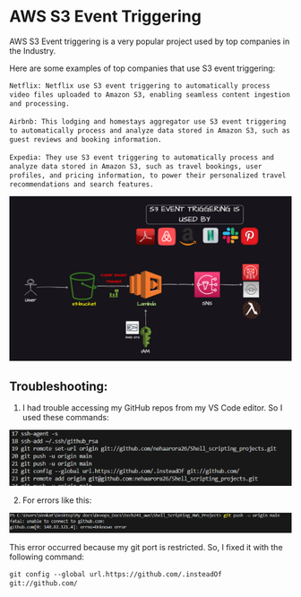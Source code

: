 # AWS S3 Event Triggering

AWS S3 Event triggering is a very popular project used by top companies in the Industry.

Here are some examples of top companies that use S3 event triggering:

    Netflix: Netflix use S3 event triggering to automatically process video files uploaded to Amazon S3, enabling seamless content ingestion and processing.

    Airbnb: This lodging and homestays aggregator use S3 event triggering to automatically process and analyze data stored in Amazon S3, such as guest reviews and booking information.

    Expedia: They use S3 event triggering to automatically process and analyze data stored in Amazon S3, such as travel bookings, user profiles, and pricing information, to power their personalized travel recommendations and search features.

![Alt text](image-3.png)




## Troubleshooting:

1. I had trouble accessing my GitHub repos from my VS Code editor.
So I used these commands:

![Alt text](image-11.png)

2. For errors like this:

![Alt text](image-12.png)


This error occurred because my git port is restricted.
So, I fixed it with the following command:

    git config --global url.https://github.com/.insteadOf git://github.com/

